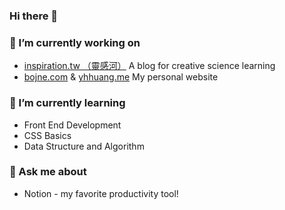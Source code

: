 ### Hi there 👋

<!--

**Bojne/bojne** is a ✨ _special_ ✨ repository because its `README.md` (this file) appears on your GitHub profile.
Here are some ideas to get you started:

- 👯 I’m looking to collaborate on ...
- 🤔 I’m looking for help with ...
- 💬 Ask me about ...
- 📫 How to reach me: ...
- 😄 Pronouns: ...
- ⚡ Fun fact: ...
-->


### 🔭 I’m currently working on 
  - [inspiration.tw （靈感河）](https://inspiration.tw) A blog for creative science learning 
  - [bojne.com](https://bojne.com) & [yhhuang.me](https://yhhuang.me) My personal website
  
### 🌱 I’m currently learning 

- Front End Development 
- CSS Basics 
- Data Structure and Algorithm 


### 💬 Ask me about 

- Notion - my favorite productivity tool! 
